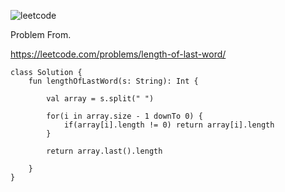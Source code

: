 ![leetcode](https://github.com/MYKIM95/LeetcodeDaily/assets/77060863/eeff8a4e-996b-444b-81d8-65c88f84262f)

Problem From.

https://leetcode.com/problems/length-of-last-word/

```
class Solution {
    fun lengthOfLastWord(s: String): Int {
        
        val array = s.split(" ")
        
        for(i in array.size - 1 downTo 0) {
            if(array[i].length != 0) return array[i].length
        }
        
        return array.last().length
        
    }
}
```

